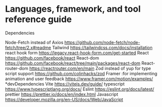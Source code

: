 # Languages, framework, and tool reference guide

Dependencies

Node-Fetch instead of Axios
    <https://github.com/node-fetch/node-fetch/tree/2.x#readme>
Tailwind
    <https://tailwindcss.com/docs/installation>
react hook form
    <https://legacy.react-hook-form.com/get-started>
React
    <https://github.com/facebook/react>
React-dom
    <https://github.com/facebook/react/tree/main/packages/react-dom>
React-router-dom
    <https://reactrouter.com/en/main>
Zod instead of yup for type script support
<https://github.com/colinhacks/zod>
Framer :for implementing animation and user feedback
    <https://www.framer.com/motion/examples/>
*devDependencies
Vite
<https://vitejs.dev/guide/>
typescript
<https://www.typescriptlang.org/docs/>
Eslint
<https://eslint.org/docs/latest/>
prettier
<https://prettier.io/docs/en/index.html>
Javascript
<https://developer.mozilla.org/en-US/docs/Web/JavaScript>
